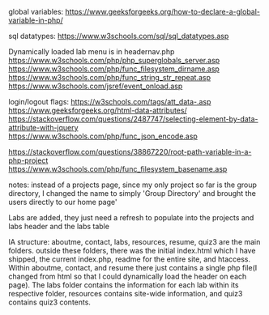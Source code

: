 global variables:
https://www.geeksforgeeks.org/how-to-declare-a-global-variable-in-php/

sql datatypes:
https://www.w3schools.com/sql/sql_datatypes.asp

Dynamically loaded lab menu is in headernav.php
https://www.w3schools.com/php/php_superglobals_server.asp
https://www.w3schools.com/php/func_filesystem_dirname.asp
https://www.w3schools.com/php/func_string_str_repeat.asp
https://www.w3schools.com/jsref/event_onload.asp

login/logout flags:
https://w3schools.com/tags/att_data-.asp
https://www.geeksforgeeks.org/html-data-attributes/
https://stackoverflow.com/questions/2487747/selecting-element-by-data-attribute-with-jquery
https://www.w3schools.com/php/func_json_encode.asp

https://stackoverflow.com/questions/38867220/root-path-variable-in-a-php-project
https://www.w3schools.com/php/func_filesystem_basename.asp

notes:
instead of a projects page, since my only project so far is the group directory, I changed the name to simply
'Group Directory' and brought the users directly to our home page'

Labs are added, they just need a refresh to populate into the projects and labs header and the labs table

IA structure:
aboutme, contact, labs, resources, resume, quiz3 are the main folders. outside these folders, there was the initial index.html which I have shipped, the current index.php, readme for the entire site, and htaccess. Within aboutme, contact, and resume there just contains a single php file(I changed from html so that I could dynamically load the header on each page). The labs folder contains the information for each lab within its respective folder, resources contains site-wide information, and quiz3 contains quiz3 contents. 



